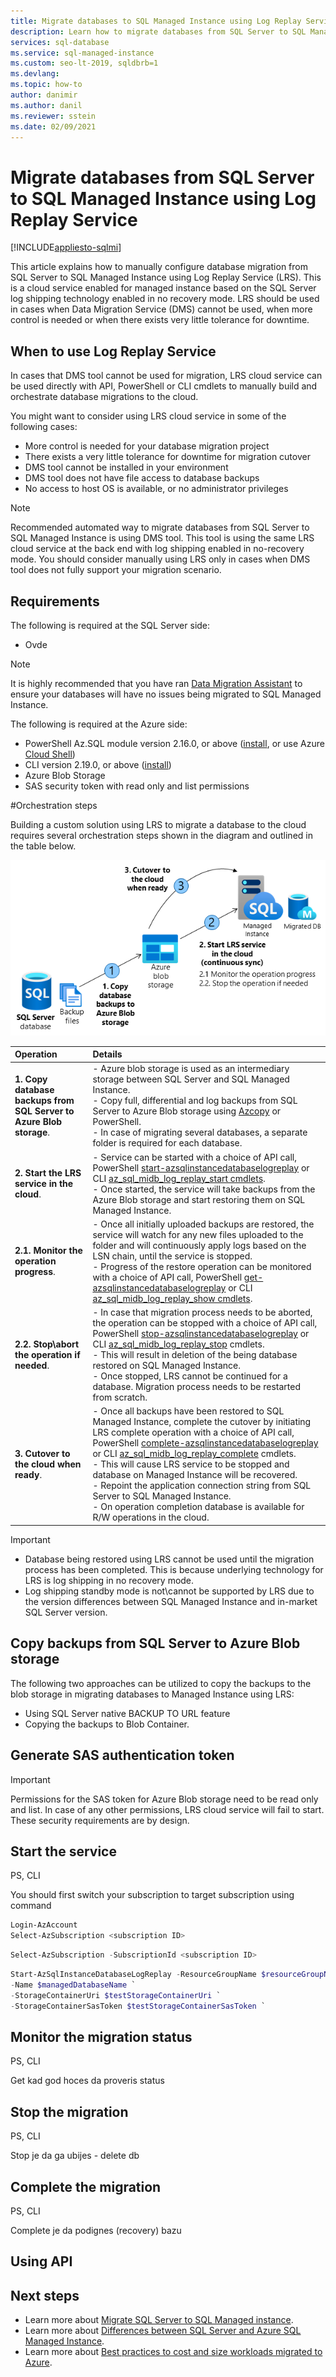 ```yaml
---
title: Migrate databases to SQL Managed Instance using Log Replay Service
description: Learn how to migrate databases from SQL Server to SQL Managed Instance using Log Replay Service
services: sql-database
ms.service: sql-managed-instance
ms.custom: seo-lt-2019, sqldbrb=1
ms.devlang: 
ms.topic: how-to
author: danimir
ms.author: danil
ms.reviewer: sstein
ms.date: 02/09/2021
---
```


# Migrate databases from SQL Server to SQL Managed Instance using Log Replay Service
[!INCLUDE[appliesto-sqlmi](../includes/appliesto-sqlmi.md)]

This article explains how to manually configure database migration from SQL Server to SQL Managed Instance using Log Replay Service (LRS). This is a cloud service enabled for managed instance based on the SQL Server log shipping technology enabled in no recovery mode. LRS should be used in cases when Data Migration Service (DMS) cannot be used, when more control is needed or when there exists very little tolerance for downtime.

## When to use Log Replay Service

In cases that DMS tool cannot be used for migration, LRS cloud service can be used directly with API, PowerShell or CLI cmdlets to manually build and orchestrate database migrations to the cloud. 

You might want to consider using LRS cloud service in some of the following cases:
-	More control is needed for your database migration project
-	There exists a very little tolerance for downtime for migration cutover
-	DMS tool cannot be installed in your environment
-	DMS tool does not have file access to database backups
-	No access to host OS is available, or no administrator privileges

> [!NOTE]
> Recommended automated way to migrate databases from SQL Server to SQL Managed Instance is using DMS tool. This tool is using the same LRS cloud service at the back end with log shipping enabled in no-recovery mode. You should consider manually using LRS only in cases when DMS tool does not fully support your migration scenario.

## Requirements

The following is required at the SQL Server side:
-	Ovde

> [!NOTE]
> It is highly recommended that you have ran [Data Migration Assistant](https://docs.microsoft.com/sql/dma/dma-overview) to ensure your databases will have no issues being migrated to SQL Managed Instance. 

The following is required at the Azure side:

-	PowerShell Az.SQL module version 2.16.0, or above ([install](https://www.powershellgallery.com/packages/Az.Sql/), or use Azure [Cloud Shell](https://docs.microsoft.com/azure/cloud-shell/))
-	CLI version 2.19.0, or above ([install](https://docs.microsoft.com/cli/azure/install-azure-cli))
-	Azure Blob Storage
-	SAS security token with read only and list permissions

#Orchestration steps

Building a custom solution using LRS to migrate a database to the cloud requires several orchestration steps shown in the diagram and outlined in the table below.

  ![Log Replay Service orchestration steps explained for SQL Managed Instance](./media/log-replay-service-migrate/log-replay-service-conceptual.png)
  
| Operation | Details |
| :----------------------------- | :----------------------------- |
| **1. Copy database backups from SQL Server to Azure Blob storage**. | - Azure blob storage is used as an intermediary storage between SQL Server and SQL Managed Instance. <br />- Copy full, differential and log backups from SQL Server to Azure Blob storage using [Azcopy](https://docs.microsoft.com/azure/storage/common/storage-use-azcopy-v10) or PowerShell. <br />- In case of migrating several databases, a separate folder is required for each database. |
| **2. Start the LRS service in the cloud**. | - Service can be started with a choice of API call, PowerShell [start-azsqlinstancedatabaselogreplay](https://docs.microsoft.com/powershell/module/az.sql/start-azsqlinstancedatabaselogreplay) or CLI [az_sql_midb_log_replay_start cmdlets](https://docs.microsoft.com/cli/azure/sql/midb/log-replay#az_sql_midb_log_replay_start). <br />- Once started, the service will take backups from the Azure Blob storage and start restoring them on SQL Managed Instance. |
| **2.1. Monitor the operation progress**. | - Once all initially uploaded backups are restored, the service will watch for any new files uploaded to the folder and will continuously apply logs based on the LSN chain, until the service is stopped. <br />- Progress of the restore operation can be monitored with a choice of API call, PowerShell [get-azsqlinstancedatabaselogreplay](https://docs.microsoft.com/powershell/module/az.sql/get-azsqlinstancedatabaselogreplay) or CLI [az_sql_midb_log_replay_show cmdlets](https://docs.microsoft.com/cli/azure/sql/midb/log-replay#az_sql_midb_log_replay_show). |
| **2.2. Stop\abort the operation if needed**. | -	In case that migration process needs to be aborted, the operation can be stopped with a choice of API call, PowerShell [stop-azsqlinstancedatabaselogreplay](https://docs.microsoft.com/powershell/module/az.sql/stop-azsqlinstancedatabaselogreplay) or CLI [az_sql_midb_log_replay_stop](https://docs.microsoft.com/cli/azure/sql/midb/log-replay#az_sql_midb_log_replay_stop) cmdlets. <br />- This will result in deletion of the being database restored on SQL Managed Instance. <br />- Once stopped, LRS cannot be continued for a database. Migration process needs to be restarted from scratch. |
| **3. Cutover to the cloud when ready**. | - Once all backups have been restored to SQL Managed Instance, complete the cutover by initiating LRS complete operation with a choice of API call, PowerShell [complete-azsqlinstancedatabaselogreplay](https://docs.microsoft.com/powershell/module/az.sql/complete-azsqlinstancedatabaselogreplay) or CLI [az_sql_midb_log_replay_complete](https://docs.microsoft.com/cli/azure/sql/midb/log-replay#az_sql_midb_log_replay_complete) cmdlets. <br />- This will cause LRS service to be stopped and database on Managed Instance will be recovered. <br />-	Repoint the application connection string from SQL Server to SQL Managed Instance. <br />- On operation completion database is available for R/W operations in the cloud. |

> [!IMPORTANT]
> - Database being restored using LRS cannot be used until the migration process has been completed. This is because underlying technology for LRS is log shipping in no recovery mode.
> - Log shipping standby mode is not\cannot be supported by LRS due to the version differences between SQL Managed Instance and in-market SQL Server version.

## Copy backups from SQL Server to Azure Blob storage

The following two approaches can be utilized to copy the backups to the blob storage in migrating databases to Managed Instance using LRS:
-	Using SQL Server native BACKUP TO URL feature 
-	Copying the backups to Blob Container. 



## Generate SAS authentication token

> [!IMPORTANT]
> Permissions for the SAS token for Azure Blob storage need to be read only and list. In case of any other permissions, LRS cloud service will fail to start. These security requirements are by design.

## Start the service

PS, CLI

You should first switch your subscription to target subscription using command 

```powershell
Login-AzAccount
Select-AzSubscription <subscription ID> 
```

```powershell
Select-AzSubscription -SubscriptionId <subscription ID>
```

```powershell
Start-AzSqlInstanceDatabaseLogReplay -ResourceGroupName $resourceGroupName -InstanceName $managedInstanceName `
-Name $managedDatabaseName `
-StorageContainerUri $testStorageContainerUri `
-StorageContainerSasToken $testStorageContainerSasToken `
```

## Monitor the migration status

PS, CLI

Get kad god hoces da proveris status


## Stop the migration

PS, CLI

Stop je da ga ubijes - delete db



## Complete the migration

PS, CLI

Complete je da podignes (recovery) bazu

## Using API



## Next steps
-	Learn more about [Migrate SQL Server to SQL Managed instance](../migration-guides/managed-instance/sql-server-to-managed-instance-guide.md).
-	Learn more about [Differences between SQL Server and Azure SQL Managed Instance](transact-sql-tsql-differences-sql-server.md).
-	Learn more about [Best practices to cost and size workloads migrated to Azure](https://docs.microsoft.com/azure/cloud-adoption-framework/migrate/azure-best-practices/migrate-best-practices-costs).

